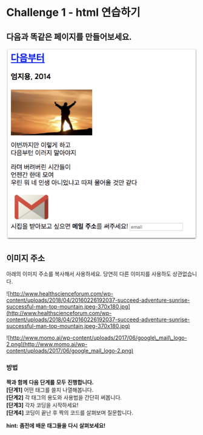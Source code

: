 # Challenge 1 - html 연습하기

## 다음과 똑같은 페이지를 만들어보세요.

![&#xCD5C;&#xB300;&#xD55C; &#xBE44;&#xC2B7;&#xD558;&#xAC8C; &#xB9CC;&#xB4E4;&#xC5B4;&#xBCF4;&#xC138;&#xC694;.](../../.gitbook/assets/image%20%2819%29.png)

## 이미지 주소

아래의 이미지 주소를 복사해서 사용하세요. 당연히 다른 이미지를 사용하도 상관없습니다.

![http://www.healthscienceforum.com/wp-content/uploads/2018/04/20160226192037-succeed-adventure-sunrise-successful-man-top-mountain.jpeg-370x180.jpg](http://www.healthscienceforum.com/wp-content/uploads/2018/04/20160226192037-succeed-adventure-sunrise-successful-man-top-mountain.jpeg-370x180.jpg)

![http://www.momo.ai/wp-content/uploads/2017/06/google\_mail\_logo-2.png](http://www.momo.ai/wp-content/uploads/2017/06/google_mail_logo-2.png)

### 방법

**짝과** **함께** **다음** **단계를** **모두** **진행합니다.  
\[단계1\]** 어떤 태그를 쓸지 나열해봅니다.  
**\[단계2\]** 각 태그의 용도와 사용법을 간단히 써봅니다.  
**\[단계3\]** 각자 코딩을 시작하세요!  
**\[단계4\]** 코딩이 끝난 후 짝의 코드를 살펴보며 질문합니다.

**hint:** **좀전에** **배운** **태그들을** **다시** **살펴보세요!**

